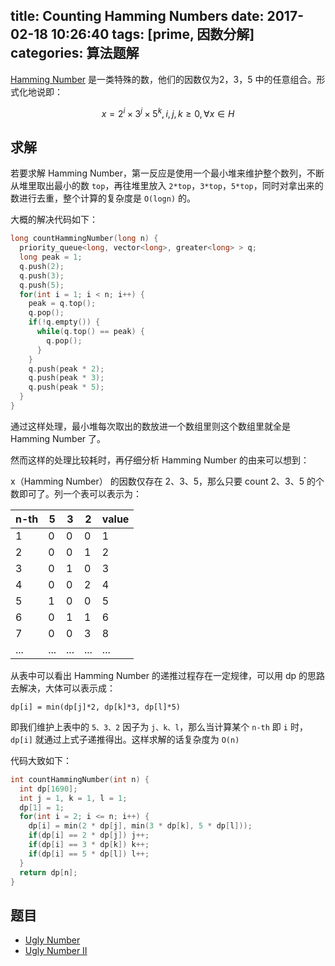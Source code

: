 title: Counting Hamming Numbers
date: 2017-02-18 10:26:40
tags: [prime, 因数分解]
categories: 算法题解
---
[Hamming Number](http://oeis.org/A051037) 是一类特殊的数，他们的因数仅为2，3，5 中的任意组合。形式化地说即：

$$x = 2^i \times 3^j \times 5^k, i,j,k \geq 0, \forall x \in H$$

<!-- more -->

## 求解

若要求解 Hamming Number，第一反应是使用一个最小堆来维护整个数列，不断从堆里取出最小的数 `top`，再往堆里放入 `2*top`，`3*top`，`5*top`，同时对拿出来的数进行去重，整个计算的复杂度是 `O(logn)` 的。

大概的解决代码如下：

```cpp
long countHammingNumber(long n) {
  priority_queue<long, vector<long>, greater<long> > q;
  long peak = 1;
  q.push(2);
  q.push(3);
  q.push(5);
  for(int i = 1; i < n; i++) {
    peak = q.top();
    q.pop();
    if(!q.empty()) {
      while(q.top() == peak) {
        q.pop();
      }
    }
    q.push(peak * 2);
    q.push(peak * 3);
    q.push(peak * 5);
  }
}
```

通过这样处理，最小堆每次取出的数放进一个数组里则这个数组里就全是 Hamming Number 了。

然而这样的处理比较耗时，再仔细分析 Hamming Number 的由来可以想到：

x（Hamming Number） 的因数仅存在 2、3、5，那么只要 count 2、3、5 的个数即可了。列一个表可以表示为：

|n-th|5|3|2|value|
|---|---|---|---|--|
|1|0|0|0|1|
|2|0|0|1|2|
|3|0|1|0|3|
|4|0|0|2|4|
|5|1|0|0|5|
|6|0|1|1|6|
|7|0|0|3|8|
|...|...|...|...|...|

从表中可以看出 Hamming Number 的递推过程存在一定规律，可以用 dp 的思路去解决，大体可以表示成：

```
dp[i] = min(dp[j]*2, dp[k]*3, dp[l]*5)
```

即我们维护上表中的 `5、3、2` 因子为 `j、k、l`，那么当计算某个 `n-th` 即 `i` 时，`dp[i]` 就通过上式子递推得出。这样求解的话复杂度为 `O(n)`

代码大致如下：

```cpp
int countHammingNumber(int n) {
  int dp[1690];
  int j = 1, k = 1, l = 1;
  dp[1] = 1;
  for(int i = 2; i <= n; i++) {
    dp[i] = min(2 * dp[j], min(3 * dp[k], 5 * dp[l]));
    if(dp[i] == 2 * dp[j]) j++;
    if(dp[i] == 3 * dp[k]) k++;
    if(dp[i] == 5 * dp[l]) l++;
  }
  return dp[n];
}
```

## 题目

- [Ugly Number](https://leetcode.com/problems/ugly-number/?tab=Description)
- [Ugly Number II](https://leetcode.com/problems/ugly-number-ii/?tab=Description)


